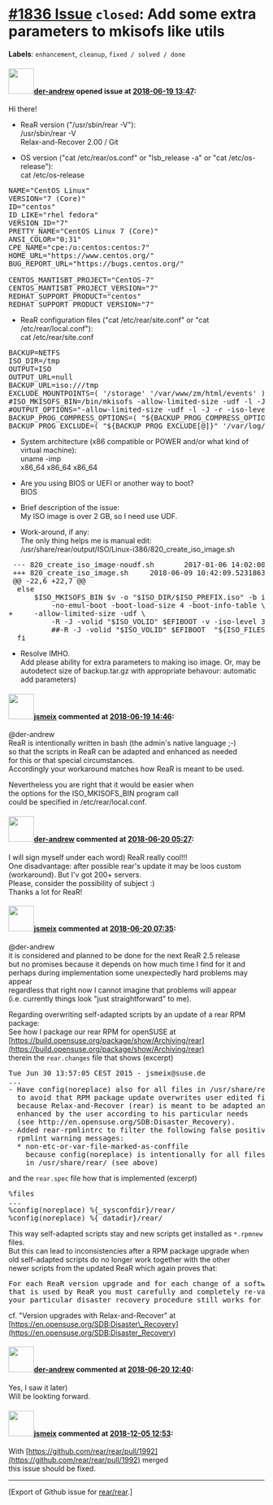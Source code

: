 [\#1836 Issue](https://github.com/rear/rear/issues/1836) `closed`: Add some extra parameters to mkisofs like utils
==================================================================================================================

**Labels**: `enhancement`, `cleanup`, `fixed / solved / done`

#### <img src="https://avatars.githubusercontent.com/u/40394363?v=4" width="50">[der-andrew](https://github.com/der-andrew) opened issue at [2018-06-19 13:47](https://github.com/rear/rear/issues/1836):

Hi there!

-   ReaR version ("/usr/sbin/rear -V"):  
    /usr/sbin/rear -V  
    Relax-and-Recover 2.00 / Git

-   OS version ("cat /etc/rear/os.conf" or "lsb\_release -a" or "cat
    /etc/os-release"):  
    cat /etc/os-release

<pre>
NAME="CentOS Linux"
VERSION="7 (Core)"
ID="centos"
ID_LIKE="rhel fedora"
VERSION_ID="7"
PRETTY_NAME="CentOS Linux 7 (Core)"
ANSI_COLOR="0;31"
CPE_NAME="cpe:/o:centos:centos:7"
HOME_URL="https://www.centos.org/"
BUG_REPORT_URL="https://bugs.centos.org/"

CENTOS_MANTISBT_PROJECT="CentOS-7"
CENTOS_MANTISBT_PROJECT_VERSION="7"
REDHAT_SUPPORT_PRODUCT="centos"
REDHAT_SUPPORT_PRODUCT_VERSION="7"
</pre>

-   ReaR configuration files ("cat /etc/rear/site.conf" or "cat
    /etc/rear/local.conf"):  
    cat /etc/rear/site.conf

<pre>
BACKUP=NETFS
ISO_DIR=/tmp
OUTPUT=ISO
OUTPUT_URL=null
BACKUP_URL=iso:///tmp
EXCLUDE_MOUNTPOINTS=( '/storage' '/var/www/zm/html/events' )
#ISO_MKISOFS_BIN=/bin/mkisofs -allow-limited-size -udf -l -J -r -iso-level 3
#OUTPUT_OPTIONS="-allow-limited-size -udf -l -J -r -iso-level 3"
BACKUP_PROG_COMPRESS_OPTIONS=( "${BACKUP_PROG_COMPRESS_OPTIONS[@]}" '--anchored' )
BACKUP_PROG_EXCLUDE=( "${BACKUP_PROG_EXCLUDE[@]}" '/var/log/lastlog' '/home/*' '/media/*' '/mnt/*' '/opt/ltsp/images/preprod/*' '/storage/*' '/usr/local/src/*' '/var/log/freeswitch/*' '/var/crash/*' '/var/lib/mysql/zm/Events.*' '/var/lib/mysql/zm/Frames.*' '/var/lib/mysql/zm/Stats.*' '/var/tmp/*' '/var/www/zm/html/events/*' )
</pre>

-   System architecture (x86 compatible or POWER and/or what kind of
    virtual machine):  
    uname -imp  
    x86\_64 x86\_64 x86\_64

-   Are you using BIOS or UEFI or another way to boot?  
    BIOS

-   Brief description of the issue:  
    My ISO image is over 2 GB, so I need use UDF.

-   Work-around, if any:  
    The only thing helps me is manual edit:  
    /usr/share/rear/output/ISO/Linux-i386/820\_create\_iso\_image.sh

<pre>
 --- 820_create_iso_image-noudf.sh       2017-01-06 14:02:00.000000000 +0300
 +++ 820_create_iso_image.sh     2018-06-09 10:42:09.523186306 +0300
 @@ -22,6 +22,7 @@
  else
      $ISO_MKISOFS_BIN $v -o "$ISO_DIR/$ISO_PREFIX.iso" -b isolinux/isolinux.bin -c isolinux/boot.cat \
          -no-emul-boot -boot-load-size 4 -boot-info-table \
+     -allow-limited-size -udf \
          -R -J -volid "$ISO_VOLID" $EFIBOOT -v -iso-level 3 .  >&8
          ##-R -J -volid "$ISO_VOLID" $EFIBOOT  "${ISO_FILES[@]}"  >&8
  fi
</pre>

-   Resolve IMHO.  
    Add please ability for extra parameters to making iso image. Or, may
    be autodetect size of backup.tar.gz with appropriate behavour:
    automatic add parameters)

#### <img src="https://avatars.githubusercontent.com/u/1788608?u=925fc54e2ce01551392622446ece427f51e2f0ce&v=4" width="50">[jsmeix](https://github.com/jsmeix) commented at [2018-06-19 14:46](https://github.com/rear/rear/issues/1836#issuecomment-398425900):

@der-andrew  
ReaR is intentionally written in bash (the admin's native language ;-)  
so that the scripts in ReaR can be adapted and enhanced as needed  
for this or that special circumstances.  
Accordingly your workaround matches how ReaR is meant to be used.

Nevertheless you are right that it would be easier when  
the options for the ISO\_MKISOFS\_BIN program call  
could be specified in /etc/rear/local.conf.

#### <img src="https://avatars.githubusercontent.com/u/40394363?v=4" width="50">[der-andrew](https://github.com/der-andrew) commented at [2018-06-20 05:27](https://github.com/rear/rear/issues/1836#issuecomment-398628428):

I will sign myself under each word) ReaR really cool!!!  
One disadvantage: after possible rear's update it may be loos custom
(workaround). But I'v got 200+ servers.  
Please, consider the possibility of subject :)  
Thanks a lot for ReaR!

#### <img src="https://avatars.githubusercontent.com/u/1788608?u=925fc54e2ce01551392622446ece427f51e2f0ce&v=4" width="50">[jsmeix](https://github.com/jsmeix) commented at [2018-06-20 07:35](https://github.com/rear/rear/issues/1836#issuecomment-398653502):

@der-andrew  
it is considered and planned to be done for the next ReaR 2.5 release  
but no promises because it depends on how much time I find for it and  
perhaps during implementation some unexpectedly hard problems may
appear  
regardless that right now I cannot imagine that problems will appear  
(i.e. currently things look "just straightforward" to me).

Regarding overwriting self-adapted scripts by an update of a rear RPM
package:  
See how I package our rear RPM for openSUSE at  
[https://build.opensuse.org/package/show/Archiving/rear](https://build.opensuse.org/package/show/Archiving/rear)  
therein the `rear.changes` file that shows (excerpt)

<pre>
Tue Jun 30 13:57:05 CEST 2015 - jsmeix@suse.de
...
- Have config(noreplace) also for all files in /usr/share/rear/
  to avoid that RPM package update overwrites user edited files
  because Relax-and-Recover (rear) is meant to be adapted and
  enhanced by the user according to his particular needs
  (see http://en.opensuse.org/SDB:Disaster_Recovery).
- Added rear-rpmlintrc to filter the following false positives
  rpmlint warning messages:
  * non-etc-or-var-file-marked-as-conffile
    because config(noreplace) is intentionally for all files
    in /usr/share/rear/ (see above)
</pre>

and the `rear.spec` file how that is implemented (excerpt)

<pre>
%files
...
%config(noreplace) %{_sysconfdir}/rear/
%config(noreplace) %{_datadir}/rear/
</pre>

This way self-adapted scripts stay and new scripts get installed as
`*.rpmnew` files.  
But this can lead to inconsistencies after a RPM package upgrade when  
old self-adapted scripts do no longer work together with the other  
newer scripts from the updated ReaR which again proves that:

<pre>
For each ReaR version upgrade and for each change of a software
that is used by ReaR you must carefully and completely re-validate that
your particular disaster recovery procedure still works for you. 
</pre>

cf. "Version upgrades with Relax-and-Recover" at  
[https://en.opensuse.org/SDB:Disaster\_Recovery](https://en.opensuse.org/SDB:Disaster_Recovery)

#### <img src="https://avatars.githubusercontent.com/u/40394363?v=4" width="50">[der-andrew](https://github.com/der-andrew) commented at [2018-06-20 12:40](https://github.com/rear/rear/issues/1836#issuecomment-398734407):

Yes, I saw it later)  
Will be lookting forward.

#### <img src="https://avatars.githubusercontent.com/u/1788608?u=925fc54e2ce01551392622446ece427f51e2f0ce&v=4" width="50">[jsmeix](https://github.com/jsmeix) commented at [2018-12-05 12:53](https://github.com/rear/rear/issues/1836#issuecomment-444474915):

With
[https://github.com/rear/rear/pull/1992](https://github.com/rear/rear/pull/1992)
merged  
this issue should be fixed.

------------------------------------------------------------------------

\[Export of Github issue for
[rear/rear](https://github.com/rear/rear).\]
